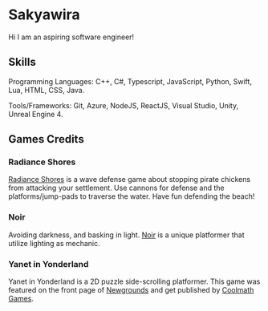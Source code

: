 # Sakyawira
 
Hi I am an aspiring software engineer! 

## Skills
Programming Languages: C++, C#, Typescript, JavaScript, Python, Swift, Lua, HTML, CSS, Java.

Tools/Frameworks: Git, Azure, NodeJS, ReactJS, Visual Studio, Unity, Unreal Engine 4.

## Games Credits

### Radiance Shores
[Radiance Shores](https://ourlittlestudio.itch.io/radiant-shores) is a wave defense game about stopping pirate chickens from attacking your settlement. Use cannons for defense and the platforms/jump-pads to traverse the water. Have fun defending the beach! 

### Noir
Avoiding darkness, and basking in light. [Noir](https://ourlittlestudio.itch.io/noir) is a unique platformer that utilize lighting as mechanic. 

### Yanet in Yonderland
Yanet in Yonderland is  a 2D puzzle side-scrolling platformer. This game was featured on the front page of [Newgrounds](https://www.newgrounds.com/portal/view/732919) and get published by [Coolmath Games](coolmathgames.com/0-yanet-in-yonderland/).


